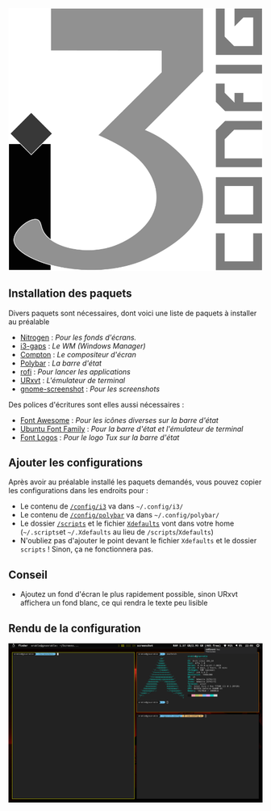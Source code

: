 ![logo](https://github.com/orakless/i3-config/raw/master/i3-config.png)

## Installation des paquets

Divers paquets sont nécessaires, dont voici une liste de paquets à installer au préalable
* [Nitrogen](https://github.com/l3ib/nitrogen) : *Pour les fonds d'écrans.*
* [i3-gaps](https://github.com/Airblader/i3) : *Le WM (Windows Manager)*
* [Compton](https://github.com/chjj/compton) : *Le compositeur d'écran*
* [Polybar](https://github.com/jaagr/polybar) : *La barre d'état*
* [rofi](https://github.com/DaveDavenport/rofi) : *Pour lancer les applications*
* [URxvt](http://software.schmorp.de/pkg/rxvt-unicode.html) : *L'émulateur de terminal*
* [gnome-screenshot](https://github.com/GNOME/gnome-screenshot) : *Pour les screenshots*

Des polices d'écritures sont elles aussi nécessaires :
* [Font Awesome](https://fontawesome.com/) : *Pour les icônes diverses sur la barre d'état*
* [Ubuntu Font Family](https://design.ubuntu.com/font/) : *Pour la barre d'état et l'émulateur de terminal*
* [Font Logos](https://github.com/lukas-w/font-logos) : *Pour le logo Tux sur la barre d'état*
## Ajouter les configurations
Après avoir au préalable installé les paquets demandés, vous pouvez copier les configurations dans les endroits pour :

- Le contenu de [`/config/i3`](https://github.com/orakless/i3-config/tree/master/configs/i3) va dans `~/.config/i3/`
- Le contenu de [`/config/polybar`](https://github.com/orakless/i3-config/tree/master/configs/polybar) va dans `~/.config/polybar/`
- Le dossier [`/scripts`](https://github.com/orakless/i3-config/tree/master/scripts) et le fichier [`Xdefaults`](https://github.com/orakless/i3-config/blob/master/Xdefaults) vont dans votre home (`~/.scripts`et `~/.Xdefaults` au lieu de `/scripts`/`Xdefaults`)
- N'oubliez pas d'ajouter le point devant le fichier `Xdefaults` et le dossier `scripts` ! Sinon, ça ne fonctionnera pas.
## Conseil
- Ajoutez un fond d'écran le plus rapidement possible, sinon URxvt affichera un fond blanc, ce qui rendra le texte peu lisible

## Rendu de la configuration
![Rendu](https://github.com/orakless/i3-config/raw/master/rendu.png)
